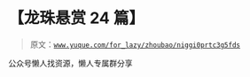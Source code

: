 # 【龙珠悬赏 24 篇】

> 原文：[`www.yuque.com/for_lazy/zhoubao/niggi0prtc3g5fds`](https://www.yuque.com/for_lazy/zhoubao/niggi0prtc3g5fds)

公众号懒人找资源，懒人专属群分享